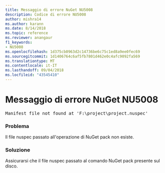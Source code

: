 ```yaml
---
title: Messaggio di errore NuGet NU5008
description: Codice di errore NU5008
author: mishra14
ms.author: karann
ms.date: 8/14/2018
ms.topic: reference
ms.reviewer: anangaur
f1_keywords:
- NU5008
ms.openlocfilehash: 1d375cb0963d2c14736be6c75c1ed8a9ee0fec69
ms.sourcegitcommit: 1d1406764c6af5fb7801d462e0c4afc9092fa569
ms.translationtype: MT
ms.contentlocale: it-IT
ms.lasthandoff: 09/04/2018
ms.locfileid: "43545410"
---
```

# <a name="nuget-error-nu5008"></a>Messaggio di errore NuGet NU5008
<pre>Manifest file not found at 'F:\project\project.nuspec'</pre>

### <a name="issue"></a>Problema

Il file nuspec passato all'operazione di NuGet pack non esiste.


### <a name="solution"></a>Soluzione

Assicurarsi che il file nuspec passato al comando NuGet pack presente sul disco.

